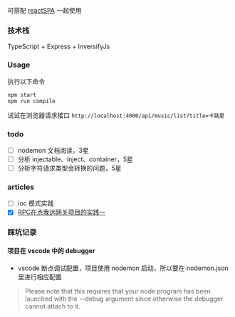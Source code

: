 可搭配 [reactSPA](https://github.com/MuYunyun/reactSPA) 一起使用

### 技术栈

TypeScript + Express + InversifyJs

### Usage

执行以下命令

```
npm start
npm run compile
```

试试在浏览器请求接口 `http://localhost:4000/api/music/list?title=卡路里`

<!-- ### 装饰器用法解释

| 装饰器 | 表示 | 用法 |
|:---:|:---:|:---:|
| Controller | 抽离公共路由部分 | @Controller('/') | -->

### todo

- [ ] nodemon 文档阅读，3星
- [ ] 分析 injectable、inject、container，5星
- [ ] 分析字符请求类型会转换的问题，5星

### articles

- [ ] ioc 模式实践
- [x] [RPC在点我达网关项目的实践一](https://github.com/MuYunyun/blog/blob/master/BasicSkill/系统篇/RPC在点我达网关的实践一.md)

### 踩坑记录

#### 项目在 vscode 中的 debugger

* vscode 断点调试配置，项目使用 nodemon 启动，所以要在 nodemon.json 里进行相应配置

> Please note that this requires that your node program has been launched with the --debug argument since otherwise the debugger cannot attach to it.